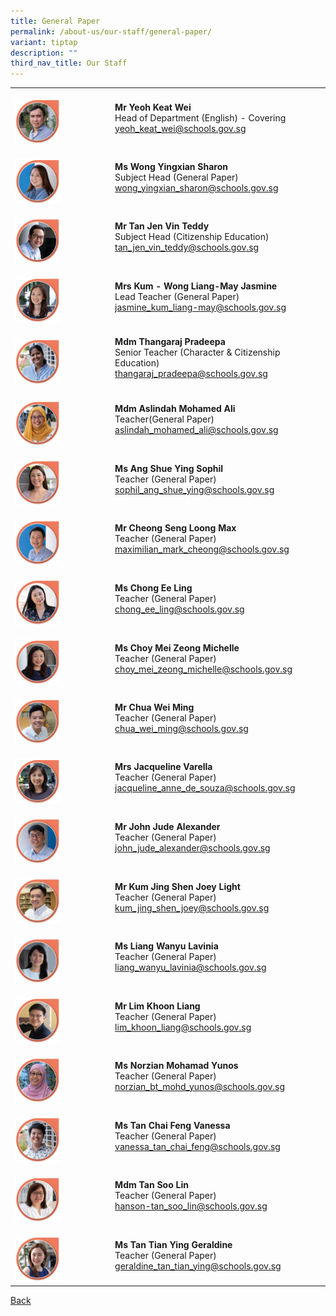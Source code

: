 ```yaml
---
title: General Paper
permalink: /about-us/our-staff/general-paper/
variant: tiptap
description: ""
third_nav_title: Our Staff
---
```

<table><tbody><tr><td rowspan="1" colspan="1"><p></p><div class="isomer-image-wrapper"><img style="width: 50%;" height="auto" width="100%" alt="" src="/images/Staff Photos/2024 GP/5_TMJC_Staff___GP_Kat_Wei.jpg"></div></td><td rowspan="1" colspan="1"><p><strong>Mr Yeoh Keat Wei</strong><br>Head of Department (English) - Covering<br><a href="mailto:yeoh_keat_wei@schools.gov.sg" rel="noopener noreferrer nofollow" target="_blank">yeoh_keat_wei@schools.gov.sg</a></p></td></tr><tr><td rowspan="1" colspan="1"><p></p><div class="isomer-image-wrapper"><img style="width: 50%;" height="auto" width="100%" alt="" src="/images/Staff Photos/2024 GP/5_TMJC_Staff___GP_Sharon.jpg"></div></td><td rowspan="1" colspan="1"><p><strong>Ms Wong Yingxian Sharon</strong><br>Subject Head (General Paper)<br><a href="mailto:wong_yingxian_sharon@schools.gov.sg" rel="noopener noreferrer nofollow" target="_blank">wong_yingxian_sharon@schools.gov.sg</a></p></td></tr><tr><td rowspan="1" colspan="1"><p></p><div class="isomer-image-wrapper"><img style="width: 50%;" height="auto" width="100%" alt="" src="/images/Staff Photos/2024 GP/5_TMJC_Staff___GP_Teddy.jpg"></div></td><td rowspan="1" colspan="1"><p><strong>Mr Tan Jen Vin Teddy</strong><br>Subject Head (Citizenship Education)<br><a href="mailto:tan_jen_vin_teddy@schools.gov.sg" rel="noopener noreferrer nofollow" target="_blank">tan_jen_vin_teddy@schools.gov.sg</a></p></td></tr><tr><td rowspan="1" colspan="1"><p></p><div class="isomer-image-wrapper"><img style="width: 50%;" height="auto" width="100%" alt="" src="/images/Staff Photos/2024 GP/5_TMJC_Staff___GP_Jasmine.jpg"></div></td><td rowspan="1" colspan="1"><p><strong>Mrs Kum - Wong Liang-May Jasmine</strong><br>Lead Teacher (General Paper)<br><a href="mailto:jasmine_kum_liang-may@schools.gov.sg" rel="noopener noreferrer nofollow" target="_blank">jasmine_kum_liang-may@schools.gov.sg</a></p></td></tr><tr><td rowspan="1" colspan="1"><p></p><div class="isomer-image-wrapper"><img style="width: 50%;" height="auto" width="100%" alt="" src="/images/Staff Photos/2024 GP/5_TMJC_Staff___GP_Deepa.jpg"></div></td><td rowspan="1" colspan="1"><p><strong>Mdm Thangaraj Pradeepa</strong><br>Senior Teacher (Character &amp; Citizenship Education)<br><a href="mailto:thangaraj_pradeepa@schools.gov.sg" rel="noopener noreferrer nofollow" target="_blank">thangaraj_pradeepa@schools.gov.sg</a></p></td></tr><tr><td rowspan="1" colspan="1"><p></p><div class="isomer-image-wrapper"><img style="width: 50%;" height="auto" width="100%" alt="" src="/images/Staff Photos/2024 GP/5_TMJC_Staff___GP_Aslindah.jpg"></div></td><td rowspan="1" colspan="1"><p><strong>Mdm Aslindah Mohamed Ali</strong><br>Teacher(General Paper)<br><a href="mailto:aslindah_mohamed_ali@schools.gov.sg" rel="noopener noreferrer nofollow" target="_blank">aslindah_mohamed_ali@schools.gov.sg</a></p></td></tr><tr><td rowspan="1" colspan="1"><p></p><div class="isomer-image-wrapper"><img style="width: 50%;" height="auto" width="100%" alt="" src="/images/Staff Photos/2024 GP/5_TMJC_Staff___GP_Sophil.jpg"></div></td><td rowspan="1" colspan="1"><p><strong>Ms Ang Shue Ying Sophil</strong><br>Teacher (General Paper)<br><a href="mailto:sophil_ang_shue_ying@schools.gov.sg" rel="noopener noreferrer nofollow" target="_blank">sophil_ang_shue_ying@schools.gov.sg</a></p></td></tr><tr><td rowspan="1" colspan="1"><p></p><div class="isomer-image-wrapper"><img style="width: 50%;" height="auto" width="100%" alt="" src="/images/Staff Photos/2024 GP/5_TMJC_Staff___GP_Max.jpg"></div></td><td rowspan="1" colspan="1"><p><strong>Mr Cheong Seng Loong Max </strong><br>Teacher (General Paper)<br><a href="mailto:maximilian_mark_cheong@schools.gov.sg" rel="noopener noreferrer nofollow" target="_blank">maximilian_mark_cheong@schools.gov.sg</a></p></td></tr><tr><td rowspan="1" colspan="1"><p></p><div class="isomer-image-wrapper"><img style="width: 50%;" height="auto" width="100%" alt="" src="/images/Staff Photos/2024 GP/5_TMJC_Staff___GP_Ee_Ling.jpg"></div></td><td rowspan="1" colspan="1"><p><strong>Ms Chong Ee Ling</strong><br>Teacher (General Paper)<br><a href="mailto:chong_ee_ling@schools.gov.sg" rel="noopener noreferrer nofollow" target="_blank">chong_ee_ling@schools.gov.sg</a></p></td></tr><tr><td rowspan="1" colspan="1"><p></p><div class="isomer-image-wrapper"><img style="width: 50%;" height="auto" width="100%" alt="" src="/images/Staff Photos/2024 GP/5_TMJC_Staff___GP_Michelle_Choy.jpg"></div></td><td rowspan="1" colspan="1"><p><strong>Ms Choy Mei Zeong Michelle</strong><br>Teacher (General Paper)<br><a href="mailto:choy_mei_zeong_michelle@schools.gov.sg" rel="noopener noreferrer nofollow" target="_blank">choy_mei_zeong_michelle@schools.gov.sg</a></p></td></tr><tr><td rowspan="1" colspan="1"><p></p><div class="isomer-image-wrapper"><img style="width: 50%;" height="auto" width="100%" alt="" src="/images/Staff Photos/2024 GP/5_TMJC_Staff___GP_Chua_Wei_Ming.jpg"></div></td><td rowspan="1" colspan="1"><p><strong>Mr Chua Wei Ming</strong><br>Teacher (General Paper)<br><a href="mailto:chua_wei_ming@schools.gov.sg" rel="noopener noreferrer nofollow" target="_blank">chua_wei_ming@schools.gov.sg</a></p></td></tr><tr><td rowspan="1" colspan="1"><p></p><div class="isomer-image-wrapper"><img style="width: 50%;" height="auto" width="100%" alt="" src="/images/Staff Photos/2024 GP/5_TMJC_Staff___GP_Jacqueline.jpg"></div></td><td rowspan="1" colspan="1"><p><strong>Mrs Jacqueline Varella</strong><br>Teacher (General Paper)<br><a href="mailto:jacqueline_anne_de_souza@schools.gov.sg" rel="noopener noreferrer nofollow" target="_blank">jacqueline_anne_de_souza@schools.gov.sg</a></p></td></tr><tr><td rowspan="1" colspan="1"><p></p><div class="isomer-image-wrapper"><img style="width: 50%;" height="auto" width="100%" alt="" src="/images/Staff Photos/2024 GP/5_TMJC_Staff___GP_Jude.jpg"></div></td><td rowspan="1" colspan="1"><p><strong>Mr John Jude Alexander</strong><br>Teacher (General Paper)<br><a href="mailto:john_jude_alexander@schools.gov.sg" rel="noopener noreferrer nofollow" target="_blank">john_jude_alexander@schools.gov.sg</a></p></td></tr><tr><td rowspan="1" colspan="1"><p></p><div class="isomer-image-wrapper"><img style="width: 50%;" height="auto" width="100%" alt="" src="/images/Staff Photos/2024 GP/5_TMJC_Staff___GP_Joey.jpg"></div></td><td rowspan="1" colspan="1"><p><strong>Mr Kum Jing Shen Joey Light </strong><br>Teacher (General Paper)<br><a href="mailto:kum_jing_shen_joey@schools.gov.sg" rel="noopener noreferrer nofollow" target="_blank">kum_jing_shen_joey@schools.gov.sg</a></p></td></tr><tr><td rowspan="1" colspan="1"><p></p><div class="isomer-image-wrapper"><img style="width: 50%;" height="auto" width="100%" alt="" src="/images/Staff Photos/2024 GP/5_TMJC_Staff___GP_Lavinia.jpg"></div></td><td rowspan="1" colspan="1"><p><strong>Ms Liang Wanyu Lavinia</strong><br>Teacher (General Paper)<br><a href="mailto:liang_wanyu_lavinia@schools.gov.sg" rel="noopener noreferrer nofollow" target="_blank">liang_wanyu_lavinia@schools.gov.sg</a></p></td></tr><tr><td rowspan="1" colspan="1"><p></p><div class="isomer-image-wrapper"><img style="width: 50%;" height="auto" width="100%" alt="" src="/images/Staff Photos/2024 GP/5_TMJC_Staff___GP_Khoon_Liang.jpg"></div></td><td rowspan="1" colspan="1"><p><strong>Mr Lim Khoon Liang</strong><br>Teacher (General Paper)<br><a href="mailto:lim_khoon_liang@schools.gov.sg" rel="noopener noreferrer nofollow" target="_blank">lim_khoon_liang@schools.gov.sg</a></p></td></tr><tr><td rowspan="1" colspan="1"><p></p><div class="isomer-image-wrapper"><img style="width: 50%;" height="auto" width="100%" alt="" src="/images/Staff Photos/2024 GP/5_TMJC_Staff___GP_Norzian.jpg"></div></td><td rowspan="1" colspan="1"><p><strong>Ms Norzian Mohamad Yunos</strong><br>Teacher (General Paper)<br><a href="mailto:norzian_bt_mohd_yunos@schools.gov.sg" rel="noopener noreferrer nofollow" target="_blank">norzian_bt_mohd_yunos@schools.gov.sg</a></p></td></tr><tr><td rowspan="1" colspan="1"><p></p><div class="isomer-image-wrapper"><img style="width: 50%;" height="auto" width="100%" alt="" src="/images/Staff Photos/2024 GP/5_TMJC_Staff___GP_Vanessa_Tan.jpg"></div></td><td rowspan="1" colspan="1"><p><strong>Ms Tan Chai Feng Vanessa </strong><br>Teacher (General Paper)<br><a href="mailto:vanessa_tan_chai_feng@schools.gov.sg" rel="noopener noreferrer nofollow" target="_blank">vanessa_tan_chai_feng@schools.gov.sg</a></p></td></tr><tr><td rowspan="1" colspan="1"><p></p><div class="isomer-image-wrapper"><img style="width: 50%;" height="auto" width="100%" alt="" src="/images/Staff Photos/2024 GP/5_TMJC_Staff___GP_Soo_Lin.jpg"></div></td><td rowspan="1" colspan="1"><p><strong>Mdm Tan Soo Lin<br></strong>Teacher (General Paper)<br><a href="mailto:hanson-tan_soo_lin@schools.gov.sg" rel="noopener noreferrer nofollow" target="_blank">hanson-tan_soo_lin@schools.gov.sg</a></p></td></tr><tr><td rowspan="1" colspan="1"><p></p><div class="isomer-image-wrapper"><img style="width: 50%;" height="auto" width="100%" alt="" src="/images/Staff Photos/2024 GP/5_TMJC_Staff___GP_Geraldine.jpg"></div></td><td rowspan="1" colspan="1"><p><strong>Ms Tan Tian Ying Geraldine</strong><br>Teacher (General Paper)<br><a href="mailto:geraldine_tan_tian_ying@schools.gov.sg" rel="noopener noreferrer nofollow" target="_blank">geraldine_tan_tian_ying@schools.gov.sg</a></p></td></tr></tbody></table><p><a href="https://www.tmjc.moe.edu.sg/about-us/Our-Staff/" rel="noopener noreferrer nofollow" target="_blank">Back</a></p>